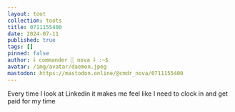 ```yaml
---
layout: toot
collection: toots
title: 0711155400
date: 2024-07-11
published: true
tags: []
pinned: false
author: ⸸ commander ░ nova ⸸ :~$
avatar: /img/avatar/daemon.jpeg
mastodon: https://mastodon.online/@cmdr_nova/0711155400
---
```


Every time I look at Linkedin it makes me feel like I need to clock in and get paid for my time

